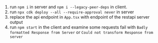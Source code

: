 1. run `npm i` in server and `npm i --legacy-peer-deps` in client.
2. run `npx cdk deploy --all --require-approval never` in server
3. replace the api endpoint in `App.tsx` with endpoint of the restapi server output
4. run `npm start` in the client and examine some requests fail with `Badly formatted Response from Server` or `Could not transform Response from server`

